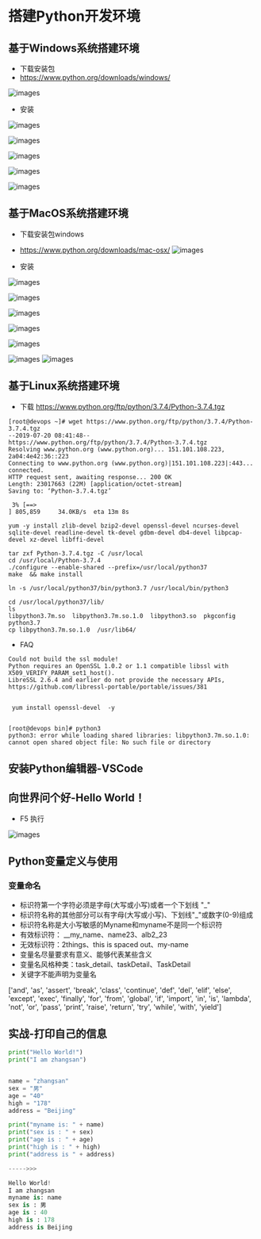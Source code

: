 # 搭建Python开发环境


## 基于Windows系统搭建环境

- 下载安装包
- https://www.python.org/downloads/windows/

![images](images/windows.png)

- 安装

![images](images/wininstall01.png)

![images](images/wininstall02.png)


![images](images/wininstall03.png)

![images](images/wininstall04.png)

![images](images/wininstall05.png)


## 基于MacOS系统搭建环境
- 下载安装包windows
- https://www.python.org/downloads/mac-osx/
![images](images/macos.png)

- 安装

![images](images/macinstall01.png)

![images](images/macosinstall02.png)

![images](images/macosinstall03.png)

![images](images/macosinstall04.png)

![images](images/macosinstall05.png)

![images](images/macosinstall06.png)
![images](images/macosinstall07.png)
## 基于Linux系统搭建环境
- 下载 https://www.python.org/ftp/python/3.7.4/Python-3.7.4.tgz

```
[root@devops ~]# wget https://www.python.org/ftp/python/3.7.4/Python-3.7.4.tgz
--2019-07-20 08:41:48--  https://www.python.org/ftp/python/3.7.4/Python-3.7.4.tgz
Resolving www.python.org (www.python.org)... 151.101.108.223, 2a04:4e42:36::223
Connecting to www.python.org (www.python.org)|151.101.108.223|:443... connected.
HTTP request sent, awaiting response... 200 OK
Length: 23017663 (22M) [application/octet-stream]
Saving to: ‘Python-3.7.4.tgz’

 3% [==>                                                                                     ] 805,859     34.0KB/s  eta 13m 8s

yum -y install zlib-devel bzip2-devel openssl-devel ncurses-devel sqlite-devel readline-devel tk-devel gdbm-devel db4-devel libpcap-devel xz-devel libffi-devel
 
tar zxf Python-3.7.4.tgz -C /usr/local
cd /usr/local/Python-3.7.4
./configure --enable-shared --prefix=/usr/local/python37
make  && make install 

ln -s /usr/local/python37/bin/python3.7 /usr/local/bin/python3

cd /usr/local/python37/lib/
ls
libpython3.7m.so  libpython3.7m.so.1.0  libpython3.so  pkgconfig  python3.7
cp libpython3.7m.so.1.0  /usr/lib64/
```



- FAQ

```
Could not build the ssl module!
Python requires an OpenSSL 1.0.2 or 1.1 compatible libssl with X509_VERIFY_PARAM_set1_host().
LibreSSL 2.6.4 and earlier do not provide the necessary APIs, https://github.com/libressl-portable/portable/issues/381


 yum install openssl-devel  -y
 
 
[root@devops bin]# python3
python3: error while loading shared libraries: libpython3.7m.so.1.0: cannot open shared object file: No such file or directory
```


## 安装Python编辑器-VSCode
## 向世界问个好-Hello World！
- F5 执行

![images](images/hello.png)
 
## Python变量定义与使用

### 变量命名
- 标识符第一个字符必须是字母(大写或小写)或者一个下划线 "_"
- 标识符名称的其他部分可以有字母(大写或小写)、下划线"_"或数字(0-9)组成
- 标识符名称是大小写敏感的Myname和myname不是同一个标识符
- 有效标识符： __my_name、name23、alb2_23
- 无效标识符：2things、this is spaced out、my-name
- 变量名尽量要求有意义、能够代表某些含义
- 变量名风格种类：task_detail、taskDetail、TaskDetail
- 关键字不能声明为变量名

['and', 'as', 'assert', 'break', 'class', 'continue', 'def', 'del', 'elif', 'else', 'except', 'exec', 'finally', 'for', 'from', 'global', 'if', 'import', 'in', 'is', 'lambda', 'not', 'or', 'pass', 'print', 'raise', 'return', 'try', 'while', 'with', 'yield']


## 实战-打印自己的信息

```python
print("Hello World!")
print("I am zhangsan")


name = "zhangsan"
sex = "男"
age = "40"
high = "178"
address = "Beijing"

print("myname is: " + name)
print("sex is : " + sex)
print("age is : " + age)
print("high is : " + high)
print("address is " + address)

----->>>

Hello World!
I am zhangsan
myname is: name
sex is : 男
age is : 40
high is : 178
address is Beijing
```